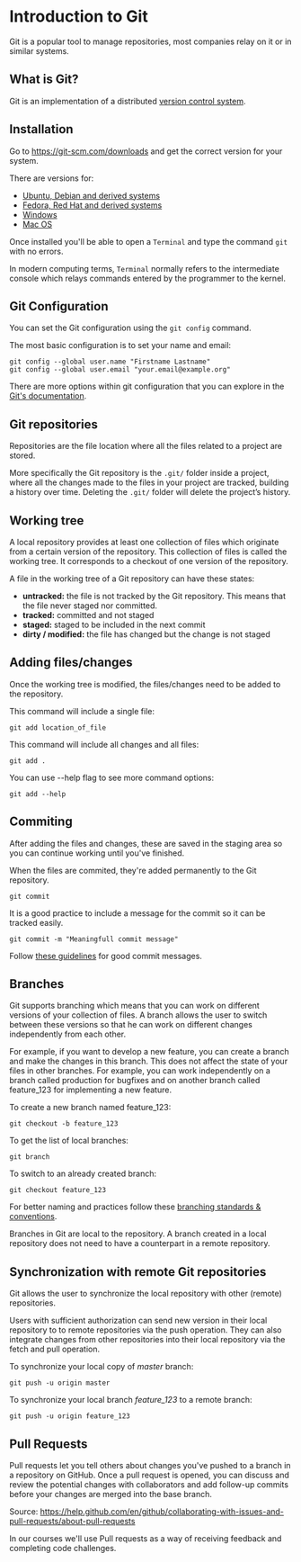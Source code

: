 # Introduction to Git

Git is a popular tool to manage repositories, most companies relay on it or in similar systems.

## What is Git?

Git is an implementation of a distributed [version control system](1-version-control-systems).

## Installation

Go to https://git-scm.com/downloads and get the correct version for your system.

There are versions for:

* [Ubuntu, Debian and derived systems](https://git-scm.com/download/linux)
* [Fedora, Red Hat and derived systems](https://git-scm.com/download/linux)
* [Windows](https://git-scm.com/download/win)
* [Mac OS](https://git-scm.com/download/mac)

Once installed you'll be able to open a `Terminal` and type the command ```git``` with no errors.

In modern computing terms, `Terminal` normally refers to the intermediate console which relays commands entered by the programmer to the kernel.

## Git Configuration

You can set the Git configuration using the ```git config``` command.

The most basic configuration is to set your name and email:

```
git config --global user.name "Firstname Lastname"
git config --global user.email "your.email@example.org"
```

There are more options within git configuration that you can explore in the [Git's documentation](https://git-scm.com/docs/git-config).


## Git repositories

Repositories are the file location where all the files related to a project are stored.

More specifically the Git repository is the `.git/` folder inside a project, where all the changes made to the files in your project are tracked, building a history over time. Deleting the `.git/` folder will delete the project’s history.

## Working tree

A local repository provides at least one collection of files which originate from a certain version of the repository. This collection of files is called the working tree. It corresponds to a checkout of one version of the repository.

A file in the working tree of a Git repository can have these states:

* __untracked:__ the file is not tracked by the Git repository. This means that the file never staged nor committed.
* __tracked:__ committed and not staged
* __staged:__ staged to be included in the next commit
* __dirty / modified:__ the file has changed but the change is not staged

## Adding files/changes

Once the working tree is modified, the files/changes need to be added to the repository.

This command will include a single file:

```
git add location_of_file
```

This command will include all changes and all files:

```
git add .
```

You can use --help flag to see more command options:

```
git add --help
```

## Commiting

After adding the files and changes, these are saved in the staging area so you can continue working until you've finished.

When the files are commited, they're added permanently to the Git repository.

```
git commit
```

It is a good practice to include a message for the commit so it can be tracked easily.

```
git commit -m "Meaningfull commit message"
```

Follow [these guidelines](https://gist.github.com/robertpainsi/b632364184e70900af4ab688decf6f53) for good commit messages.

## Branches

Git supports branching which means that you can work on different versions of your collection of files. A branch allows the user to switch between these versions so that he can work on different changes independently from each other.

For example, if you want to develop a new feature, you can create a branch and make the changes in this branch. This does not affect the state of your files in other branches. For example, you can work independently on a branch called production for bugfixes and on another branch called feature_123 for implementing a new feature.

To create a new branch named feature_123:

```
git checkout -b feature_123
```

To get the list of local branches:

```
git branch
```

To switch to an already created branch:

```
git checkout feature_123
```

For better naming and practices follow these [branching standards & conventions](https://gist.github.com/digitaljhelms/4287848).

Branches in Git are local to the repository. A branch created in a local repository does not need to have a counterpart in a remote repository.

## Synchronization with remote Git repositories

Git allows the user to synchronize the local repository with other (remote) repositories.

Users with sufficient authorization can send new version in their local repository to to remote repositories via the push operation. They can also integrate changes from other repositories into their local repository via the fetch and pull operation.

To synchronize your local copy of _master_ branch:

```
git push -u origin master
```

To synchronize your local branch _feature_123_ to a remote branch:

```
git push -u origin feature_123
```

## Pull Requests

Pull requests let you tell others about changes you've pushed to a branch in a repository on GitHub. Once a pull request is opened, you can discuss and review the potential changes with collaborators and add follow-up commits before your changes are merged into the base branch.

Source: https://help.github.com/en/github/collaborating-with-issues-and-pull-requests/about-pull-requests

In our courses we'll use Pull requests as a way of receiving feedback and completing code challenges.
